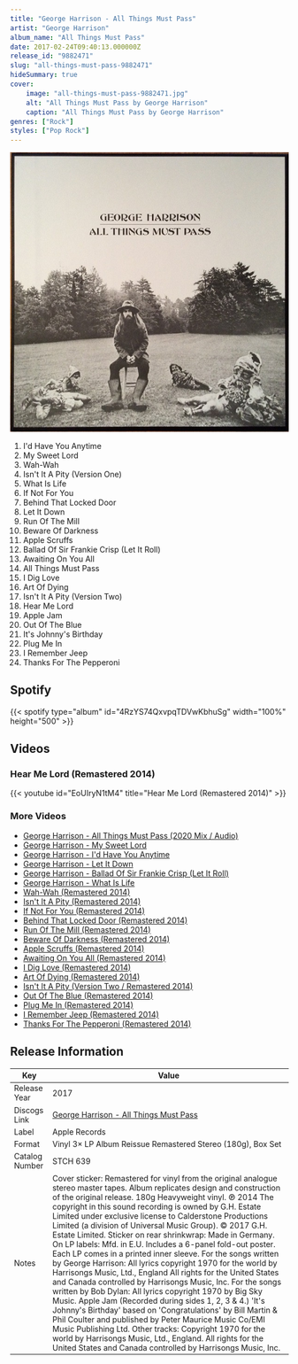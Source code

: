 ```yaml
---
title: "George Harrison - All Things Must Pass"
artist: "George Harrison"
album_name: "All Things Must Pass"
date: 2017-02-24T09:40:13.000000Z
release_id: "9882471"
slug: "all-things-must-pass-9882471"
hideSummary: true
cover:
    image: "all-things-must-pass-9882471.jpg"
    alt: "All Things Must Pass by George Harrison"
    caption: "All Things Must Pass by George Harrison"
genres: ["Rock"]
styles: ["Pop Rock"]
---
```


![All Things Must Pass by George Harrison](all-things-must-pass-9882471.jpg)

<!-- section break -->

1. I'd Have You Anytime
2. My Sweet Lord
3. Wah-Wah
4. Isn't It A Pity (Version One)
5. What Is Life
6. If Not For You
7. Behind That Locked Door
8. Let It Down
9. Run Of The Mill
10. Beware Of Darkness
11. Apple Scruffs
12. Ballad Of Sir Frankie Crisp (Let It Roll)
13. Awaiting On You All
14. All Things Must Pass
15. I Dig Love
16. Art Of Dying
17. Isn't It A Pity (Version Two)
18. Hear Me Lord
19. Apple Jam
20. Out Of The Blue
21. It's Johnny's Birthday
22. Plug Me In
23. I Remember Jeep
24. Thanks For The Pepperoni

<!-- section break -->


## Spotify
{{< spotify type="album" id="4RzYS74QxvpqTDVwKbhuSg" width="100%" height="500" >}}



## Videos
### Hear Me Lord (Remastered 2014)
{{< youtube id="EoUIryN1tM4" title="Hear Me Lord (Remastered 2014)" >}}<br>

### More Videos

- [George Harrison - All Things Must Pass (2020 Mix / Audio)](https://www.youtube.com/watch?v=QWV4pFV5nX4)
- [George Harrison - My Sweet Lord](https://www.youtube.com/watch?v=SP9wms6oEMo)
- [George Harrison - I'd Have You Anytime](https://www.youtube.com/watch?v=ZI64iGZkoks)
- [George Harrison - Let It Down](https://www.youtube.com/watch?v=5Gyk_gvuIoI)
- [George Harrison - Ballad Of Sir Frankie Crisp (Let It Roll)](https://www.youtube.com/watch?v=6QCWZJJr3BM)
- [George Harrison - What Is Life](https://www.youtube.com/watch?v=fiH9edd25Bc)
- [Wah-Wah (Remastered 2014)](https://www.youtube.com/watch?v=yNfBDnnZyuo)
- [Isn't It A Pity (Remastered 2014)](https://www.youtube.com/watch?v=lIbVWNy7HBk)
- [If Not For You (Remastered 2014)](https://www.youtube.com/watch?v=eDAaKxlaBQ4)
- [Behind That Locked Door (Remastered 2014)](https://www.youtube.com/watch?v=VHX-MFg2Zqw)
- [Run Of The Mill (Remastered 2014)](https://www.youtube.com/watch?v=h_9RFTN2ikU)
- [Beware Of Darkness (Remastered 2014)](https://www.youtube.com/watch?v=0LrxYds2UNE)
- [Apple Scruffs (Remastered 2014)](https://www.youtube.com/watch?v=Bw-ky3BvAFI)
- [Awaiting On You All (Remastered 2014)](https://www.youtube.com/watch?v=fbyHdlCVrRo)
- [I Dig Love (Remastered 2014)](https://www.youtube.com/watch?v=EE9GWOeMDkE)
- [Art Of Dying (Remastered 2014)](https://www.youtube.com/watch?v=tmo8L7NlURQ)
- [Isn't It A Pity (Version Two / Remastered 2014)](https://www.youtube.com/watch?v=bHV2CY5LOSQ)
- [Out Of The Blue (Remastered 2014)](https://www.youtube.com/watch?v=hD_ZVuwfkS4)
- [Plug Me In (Remastered 2014)](https://www.youtube.com/watch?v=BgpwqkYYyUo)
- [I Remember Jeep (Remastered 2014)](https://www.youtube.com/watch?v=PFY6SBhFZHc)
- [Thanks For The Pepperoni (Remastered 2014)](https://www.youtube.com/watch?v=rDDA0tSxzVU)


## Release Information
|  Key           | Value                                                |
| ---------------| ---------------------------------------------------- |
| Release Year   | 2017                                   |
| Discogs Link   | [George Harrison - All Things Must Pass](https://www.discogs.com/release/9882471-George-Harrison-All-Things-Must-Pass) |
| Label          | Apple Records |
| Format         | Vinyl 3× LP Album Reissue Remastered Stereo (180g), Box Set |
| Catalog Number | STCH 639 |
| Notes | Cover sticker: Remastered for vinyl from the original analogue stereo master tapes. Album replicates design and construction of the original release. 180g Heavyweight vinyl.  ℗ 2014 The copyright in this sound recording is owned by G.H. Estate Limited under exclusive license to Calderstone Productions Limited (a division of Universal Music Group). © 2017 G.H. Estate Limited.  Sticker on rear shrinkwrap: Made in Germany. On LP labels: Mfd. in E.U.  Includes a 6-panel fold-out poster. Each LP comes in a printed inner sleeve.  For the songs written by George Harrison: All lyrics copyright 1970 for the world by Harrisongs Music, Ltd., England All rights for the United States and Canada controlled by Harrisongs Music, Inc.  For the songs written by Bob Dylan: All lyrics copyright 1970 by Big Sky Music.  Apple Jam (Recorded during sides 1, 2, 3 & 4.) 'It's Johnny's Birthday' based on 'Congratulations' by Bill Martin & Phil Coulter and published by Peter Maurice Music Co/EMI Music Publishing Ltd. Other tracks: Copyright 1970 for the world by Harrisongs Music, Ltd., England. All rights for the United States and Canada controlled by Harrisongs Music, Inc. |
